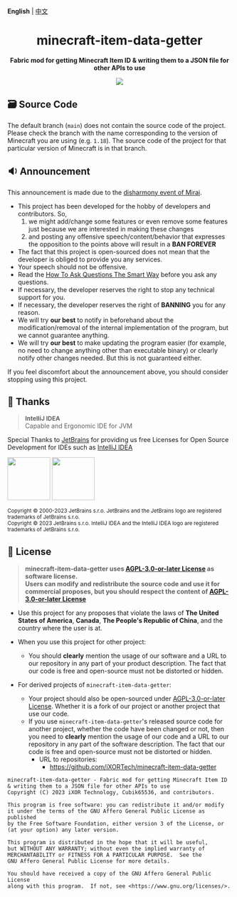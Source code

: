 **English** | [中文](README-zh.md)

<h1 align="center">minecraft-item-data-getter</h1>

<p align="center"> 
  <b>Fabric mod for getting Minecraft Item ID & writing them to a JSON file for other APIs to use</b>
</p>

<p align="center">
  <a href="LICENSE">
    <img src="https://img.shields.io/badge/License-AGPL--3.0--or--later-important?style=for-the-badge" />
  </a>
</p>

## 🗃️ Source Code

The default branch (`main`) does not contain the source code of the project. Please check the branch with the name corresponding to the version of Minecraft you are using (e.g. `1.18`). The source code of the project for that particular version of Minecraft is in that branch.

## 🔉 Announcement

This announcement is made due to the [disharmony event of Mirai](https://github.com/mamoe/mirai/issues/850).

- This project has been developed for the hobby of developers and contributors. So,
  1. we might add/change some features or even remove some features just because we are interested in making these changes
  2. and posting any offensive speech/content/behavior that expresses the opposition to the points above will result in a **BAN FOREVER**
- The fact that this project is open-sourced does not mean that the developer is obliged to provide you any services.
- Your speech should not be offensive.
- Read the [How To Ask Questions The Smart Way](http://www.catb.org/~esr/faqs/smart-questions.html) before you ask any questions.
- If necessary, the developer reserves the right to stop any technical support for you.
- If necessary, the developer reserves the right of **BANNING** you for any reason.
- We will try **our best** to notify in beforehand about the modification/removal of the internal implementation of the program, but we cannot guarantee anything.
- We will try **our best** to make updating the program easier (for example, no need to change anything other than executable binary) or clearly notify other changes needed. But this is not guaranteed either.

If you feel discomfort about the announcement above, you should consider stopping using this project.

## 🎊 Thanks

> <span style="font-size: 0.96em">**IntelliJ IDEA**</span><br/>Capable and Ergonomic IDE for JVM

Special Thanks to [JetBrains](https://www.jetbrains.com/?from=minecraft-item-data-getter) for providing us free Licenses for Open Source Development for IDEs such as [IntelliJ IDEA](https://www.jetbrains.com/idea/?from=minecraft-item-data-getter)

[<img src="https://resources.jetbrains.com/storage/products/company/brand/logos/jb_beam.png" height="96"/>](https://www.jetbrains.com/?from=minecraft-item-data-getter)
[<img src="https://resources.jetbrains.com/storage/products/company/brand/logos/IntelliJ_IDEA.png" height="96"/>](https://www.jetbrains.com/idea/?from=minecraft-item-data-getter)

<sup>Copyright © 2000-2023 JetBrains s.r.o. JetBrains and the JetBrains logo are registered trademarks of JetBrains s.r.o.</sup>
<br/>
<sup>Copyright © 2023 JetBrains s.r.o. IntelliJ IDEA and the IntelliJ IDEA logo are registered trademarks of JetBrains s.r.o.</sup>

## 📜 License

> **minecraft-item-data-getter uses [AGPL-3.0-or-later License](LICENSE) as software license.<br/>
Users can modify and redistribute the source code and use it for commercial proposes, but you should respect the content of [AGPL-3.0-or-later License](LICENSE)**

- Use this project for any proposes that violate the laws of **The United States of America**, **Canada**, **The People's Republic of China**, and the country where the user is at.

- When you use this project for other project:
  - You should **clearly** mention the usage of our software and a URL to our repository in any part of your product description. The fact that our code is free and open-source must not be distorted or hidden.

- For derived projects of `minecraft-item-data-getter`:
  - Your project should also be open-sourced under [AGPL-3.0-or-later License](LICENSE). Whether it is a fork of our project or another project that use our code.
  - If you use `minecraft-item-data-getter`'s released source code for another project, whether the code have been changed or not, then you need to **clearly** mention the usage of our code and a URL to our repository in any part of the software description. The fact that our code is free and open-source must not be distorted or hidden.
    - URL to repositories:
      - <https://github.com/iXORTech/minecraft-item-data-getter>

``` text
minecraft-item-data-getter - Fabric mod for getting Minecraft Item ID & writing them to a JSON file for other APIs to use
Copyright (C) 2023 iXOR Technology, Cubik65536, and contributors.

This program is free software: you can redistribute it and/or modify
it under the terms of the GNU Affero General Public License as published
by the Free Software Foundation, either version 3 of the License, or
(at your option) any later version.

This program is distributed in the hope that it will be useful,
but WITHOUT ANY WARRANTY; without even the implied warranty of
MERCHANTABILITY or FITNESS FOR A PARTICULAR PURPOSE.  See the
GNU Affero General Public License for more details.

You should have received a copy of the GNU Affero General Public License
along with this program.  If not, see <https://www.gnu.org/licenses/>.
```
